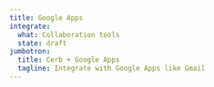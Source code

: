 ```yaml
---
title: Google Apps
integrate:
  what: Collaboration tools
  state: draft
jumbotron:
  title: Cerb + Google Apps
  tagline: Integrate with Google Apps like Gmail
---
```


